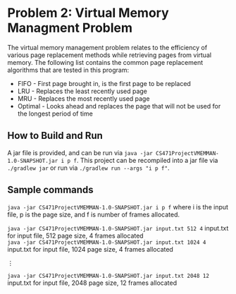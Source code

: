 # Problem 2: Virtual Memory Managment Problem

The virtual memory management problem relates to the efficiency of various page replacement methods while retrieving pages from virtual memory.
The following list contains the common page replacement algorithms that are tested in this program:
* FIFO - First page brought in, is the first page to be replaced
* LRU - Replaces the least recently used page
* MRU - Replaces the most recently used page
* Optimal - Looks ahead and replaces the page that will not be used for the longest period of time

## How to Build and Run

A jar file is provided, and can be run via `java -jar CS471ProjectVMEMMAN-1.0-SNAPSHOT.jar i p f`.
This project can be recompiled into a jar file via `./gradlew jar` or run via `./gradlew run --args "i p f"`.

## Sample commands

`java -jar CS471ProjectVMEMMAN-1.0-SNAPSHOT.jar i p f` where i is the input file, p is the page size, and f is number 
of frames allocated. 

`java -jar CS471ProjectVMEMMAN-1.0-SNAPSHOT.jar input.txt 512 4` input.txt for input file, 512 page size, 4 frames allocated   
`java -jar CS471ProjectVMEMMAN-1.0-SNAPSHOT.jar input.txt 1024 4` input.txt for input file, 1024 page size, 4 frames allocated  

<html>&#8942</html>  
<br />  

`java -jar CS471ProjectVMEMMAN-1.0-SNAPSHOT.jar input.txt 2048 12` input.txt for input file, 2048 page size, 12 frames allocated  
